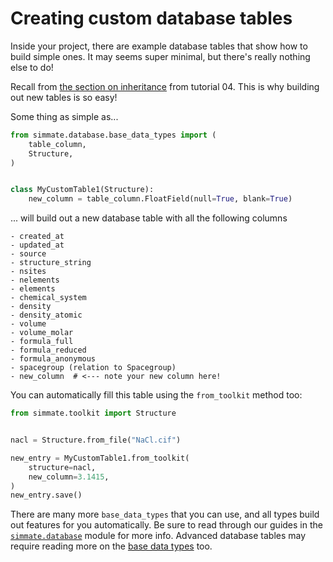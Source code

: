 
# Creating custom database tables

Inside your project, there are example database tables that show how to build simple ones. It may seems super minimal, but there's really nothing else to do! 

Recall from [the section on inheritance](https://github.com/jacksund/simmate/blob/main/tutorials/05_Search_the_database.md#the-full-tutorial) from tutorial 04. This is why building out new tables is so easy!

Some thing as simple as...

``` python
from simmate.database.base_data_types import (
    table_column,
    Structure,
)


class MyCustomTable1(Structure):
    new_column = table_column.FloatField(null=True, blank=True)
```

... will build out a new database table with all the following columns

```
- created_at
- updated_at
- source
- structure_string
- nsites
- nelements
- elements
- chemical_system
- density
- density_atomic
- volume
- volume_molar
- formula_full
- formula_reduced
- formula_anonymous
- spacegroup (relation to Spacegroup)
- new_column  # <--- note your new column here!
```

You can automatically fill this table using the `from_toolkit` method too:

``` python
from simmate.toolkit import Structure


nacl = Structure.from_file("NaCl.cif")

new_entry = MyCustomTable1.from_toolkit(
    structure=nacl, 
    new_column=3.1415,
)
new_entry.save()
```

There are many more `base_data_types` that you can use, and all types build out features for you automatically. Be sure to read through our guides in the [`simmate.database`](https://jacksund.github.io/simmate/simmate/database.html) module for more info. Advanced database tables may require reading more on the [base data types](https://jacksund.github.io/simmate/simmate/database/base_data_types.html) too.

